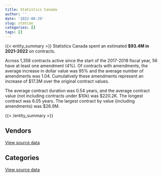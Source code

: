 ```yaml
---
title: Statistics Canada
author: ''
date: '2022-08-29'
slug: statcan
categories: []
tags: []
---
```


<script src="/rmarkdown-libs/htmlwidgets/htmlwidgets.js"></script>
<link href="/rmarkdown-libs/datatables-css/datatables-crosstalk.css" rel="stylesheet" />
<script src="/rmarkdown-libs/datatables-binding/datatables.js"></script>
<script src="/rmarkdown-libs/jquery/jquery-3.6.0.min.js"></script>
<link href="/rmarkdown-libs/dt-core-bootstrap/css/dataTables.bootstrap.min.css" rel="stylesheet" />
<link href="/rmarkdown-libs/dt-core-bootstrap/css/dataTables.bootstrap.extra.css" rel="stylesheet" />
<script src="/rmarkdown-libs/dt-core-bootstrap/js/jquery.dataTables.min.js"></script>
<script src="/rmarkdown-libs/dt-core-bootstrap/js/dataTables.bootstrap.min.js"></script>
<link href="/rmarkdown-libs/crosstalk/css/crosstalk.min.css" rel="stylesheet" />
<script src="/rmarkdown-libs/crosstalk/js/crosstalk.min.js"></script>
<script src="/rmarkdown-libs/htmlwidgets/htmlwidgets.js"></script>
<link href="/rmarkdown-libs/datatables-css/datatables-crosstalk.css" rel="stylesheet" />
<script src="/rmarkdown-libs/datatables-binding/datatables.js"></script>
<script src="/rmarkdown-libs/jquery/jquery-3.6.0.min.js"></script>
<link href="/rmarkdown-libs/dt-core-bootstrap/css/dataTables.bootstrap.min.css" rel="stylesheet" />
<link href="/rmarkdown-libs/dt-core-bootstrap/css/dataTables.bootstrap.extra.css" rel="stylesheet" />
<script src="/rmarkdown-libs/dt-core-bootstrap/js/jquery.dataTables.min.js"></script>
<script src="/rmarkdown-libs/dt-core-bootstrap/js/dataTables.bootstrap.min.js"></script>
<link href="/rmarkdown-libs/crosstalk/css/crosstalk.min.css" rel="stylesheet" />
<script src="/rmarkdown-libs/crosstalk/js/crosstalk.min.js"></script>

{{< entity_summary >}}
Statistics Canada spent an estimated **\$93.4M in 2021-2022** on contracts.

Across 1,358 contracts active since the start of the 2017-2018 fiscal year, 56 have at least one amendment (4%). Of contracts with amendments, the average increase in dollar value was 95% and the average number of amendments was 1.04. Cumulatively these amendments represent an increase of \$17.3M over the original contract values.

The average contract duration was 0.54 years, and the average contract value (not including contracts under \$10k) was \$220.2K. The longest contract was 6.05 years. The largest contract by value (including amendments) was \$26.9M.

{{< /entity_summary >}}

## Vendors

<div id="htmlwidget-1" style="width:100%;height:auto;" class="datatables html-widget"></div>
<script type="application/json" data-for="htmlwidget-1">{"x":{"style":"bootstrap","filter":"none","vertical":false,"data":[["<a href=\"/vendors/action_personnel_of_ottawa_hull/\">ACTION PERSONNEL OF OTTAWA HULL<\/a>","<a href=\"/vendors/advanced_business_interiors/\">ADVANCED BUSINESS INTERIORS<\/a>","<a href=\"/vendors/apparel_trimmings/\">APPAREL TRIMMINGS<\/a>","<a href=\"/vendors/applied_electonics/\">APPLIED ELECTONICS<\/a>","<a href=\"/vendors/asokan_business_interiors/\">ASOKAN BUSINESS INTERIORS<\/a>","<a href=\"/vendors/avi_spl_canada/\">AVI SPL CANADA<\/a>","<a href=\"/vendors/banctec_canada/\">BANCTEC CANADA<\/a>","<a href=\"/vendors/bell_canada/\">BELL CANADA<\/a>","<a href=\"/vendors/calian/\">CALIAN<\/a>","<a href=\"/vendors/canadian_corps_of_commissionaires/\">CANADIAN CORPS OF COMMISSIONAIRES<\/a>","<a href=\"/vendors/canon/\">CANON<\/a>","<a href=\"/vendors/cansel_survey_equipment/\">CANSEL SURVEY EQUIPMENT<\/a>","<a href=\"/vendors/cdw_canada/\">CDW CANADA<\/a>","<a href=\"/vendors/cistel_technology/\">CISTEL TECHNOLOGY<\/a>","<a href=\"/vendors/conexsys/\">CONEXSYS<\/a>","<a href=\"/vendors/conoscenti_technologies/\">CONOSCENTI TECHNOLOGIES<\/a>","<a href=\"/vendors/cossette_communications/\">COSSETTE COMMUNICATIONS<\/a>","<a href=\"/vendors/d_doyle_installations/\">D DOYLE INSTALLATIONS<\/a>","<a href=\"/vendors/dell_computer/\">DELL COMPUTER<\/a>","<a href=\"/vendors/deloitte_and_touche/\">DELOITTE AND TOUCHE<\/a>","<a href=\"/vendors/donna_cona/\">DONNA CONA<\/a>","<a href=\"/vendors/ebsco_canada/\">EBSCO CANADA<\/a>","<a href=\"/vendors/eclipsys_solutions/\">ECLIPSYS SOLUTIONS<\/a>","<a href=\"/vendors/ecole_de_langues_la_cite/\">ECOLE DE LANGUES LA CITE<\/a>","<a href=\"/vendors/elsevier/\">ELSEVIER<\/a>","<a href=\"/vendors/ernst_young/\">ERNST YOUNG<\/a>","<a href=\"/vendors/esri/\">ESRI<\/a>","<a href=\"/vendors/excel_human_resources/\">EXCEL HUMAN RESOURCES<\/a>","<a href=\"/vendors/factiva/\">FACTIVA<\/a>","<a href=\"/vendors/fast_forward_french/\">FAST FORWARD FRENCH<\/a>","<a href=\"/vendors/fast_track_staffing/\">FAST TRACK STAFFING<\/a>","<a href=\"/vendors/feast_interactive/\">FEAST INTERACTIVE<\/a>","<a href=\"/vendors/felix_technology/\">FELIX TECHNOLOGY<\/a>","<a href=\"/vendors/fujitsu/\">FUJITSU<\/a>","<a href=\"/vendors/gartner/\">GARTNER<\/a>","<a href=\"/vendors/general_motors/\">GENERAL MOTORS<\/a>","<a href=\"/vendors/genesis_integration/\">GENESIS INTEGRATION<\/a>","<a href=\"/vendors/gilmore_reproductions/\">GILMORE REPRODUCTIONS<\/a>","<a href=\"/vendors/glasshouse_systems/\">GLASSHOUSE SYSTEMS<\/a>","<a href=\"/vendors/global_upholstery/\">GLOBAL UPHOLSTERY<\/a>","<a href=\"/vendors/grand_toy/\">GRAND TOY<\/a>","<a href=\"/vendors/graybridge_international_consulting/\">GRAYBRIDGE INTERNATIONAL CONSULTING<\/a>","<a href=\"/vendors/hypertec/\">HYPERTEC<\/a>","<a href=\"/vendors/ibm_canada/\">IBM CANADA<\/a>","<a href=\"/vendors/info_tech_research_group/\">INFO TECH RESEARCH GROUP<\/a>","<a href=\"/vendors/insa/\">INSA<\/a>","<a href=\"/vendors/integra_networks/\">INTEGRA NETWORKS<\/a>","<a href=\"/vendors/ipss/\">IPSS<\/a>","<a href=\"/vendors/iron_mountain/\">IRON MOUNTAIN<\/a>","<a href=\"/vendors/john_wiley_sons/\">JOHN WILEY SONS<\/a>","<a href=\"/vendors/konica_minolta_business_solutions/\">KONICA MINOLTA BUSINESS SOLUTIONS<\/a>","<a href=\"/vendors/les_traductions_tessier/\">LES TRADUCTIONS TESSIER<\/a>","<a href=\"/vendors/levitt_safety/\">LEVITT SAFETY<\/a>","<a href=\"/vendors/lionbridge/\">LIONBRIDGE<\/a>","<a href=\"/vendors/macdonald_dettwiler_and_associates/\">MACDONALD DETTWILER AND ASSOCIATES<\/a>","<a href=\"/vendors/microsoft_canada/\">MICROSOFT CANADA<\/a>","<a href=\"/vendors/nations_translation_group/\">NATIONS TRANSLATION GROUP<\/a>","<a href=\"/vendors/nattiq/\">NATTIQ<\/a>","<a href=\"/vendors/nimble_information_strategies/\">NIMBLE INFORMATION STRATEGIES<\/a>","<a href=\"/vendors/nisha_techonologies/\">NISHA TECHONOLOGIES<\/a>","<a href=\"/vendors/nitam_solutions/\">NITAM SOLUTIONS<\/a>","<a href=\"/vendors/northern_micro/\">NORTHERN MICRO<\/a>","<a href=\"/vendors/nova_networks/\">NOVA NETWORKS<\/a>","<a href=\"/vendors/opentext/\">OPENTEXT<\/a>","<a href=\"/vendors/optiv_canada_federal/\">OPTIV CANADA FEDERAL<\/a>","<a href=\"/vendors/oracle_canada/\">ORACLE CANADA<\/a>","<a href=\"/vendors/pitney_bowes/\">PITNEY BOWES<\/a>","<a href=\"/vendors/postmedia_network/\">POSTMEDIA NETWORK<\/a>","<a href=\"/vendors/promaxis/\">PROMAXIS<\/a>","<a href=\"/vendors/proquest/\">PROQUEST<\/a>","<a href=\"/vendors/purespirit_solutions/\">PURESPIRIT SOLUTIONS<\/a>","<a href=\"/vendors/qmr/\">QMR<\/a>","<a href=\"/vendors/raymond_chabot_grant_thornton/\">RAYMOND CHABOT GRANT THORNTON<\/a>","<a href=\"/vendors/ricoh/\">RICOH<\/a>","<a href=\"/vendors/s_p_global_market_intelligence/\">S P GLOBAL MARKET INTELLIGENCE<\/a>","<a href=\"/vendors/sap/\">SAP<\/a>","<a href=\"/vendors/sas_institute/\">SAS INSTITUTE<\/a>","<a href=\"/vendors/shi_canada/\">SHI CANADA<\/a>","<a href=\"/vendors/si_systems/\">SI SYSTEMS<\/a>","<a href=\"/vendors/softchoice/\">SOFTCHOICE<\/a>","<a href=\"/vendors/stoneworks_technologies/\">STONEWORKS TECHNOLOGIES<\/a>","<a href=\"/vendors/supremex/\">SUPREMEX<\/a>","<a href=\"/vendors/teknion/\">TEKNION<\/a>","<a href=\"/vendors/teksystems_canada/\">TEKSYSTEMS CANADA<\/a>","<a href=\"/vendors/telus_canada/\">TELUS CANADA<\/a>","<a href=\"/vendors/tenaquip/\">TENAQUIP<\/a>","<a href=\"/vendors/thales/\">THALES<\/a>","<a href=\"/vendors/the_aim_group/\">THE AIM GROUP<\/a>","<a href=\"/vendors/the_halifax_group/\">THE HALIFAX GROUP<\/a>","<a href=\"/vendors/the_masha_krupp_translation_group/\">THE MASHA KRUPP TRANSLATION GROUP<\/a>","<a href=\"/vendors/the_stevens_company/\">THE STEVENS COMPANY<\/a>","<a href=\"/vendors/totem_offisource/\">TOTEM OFFISOURCE<\/a>","<a href=\"/vendors/tpg_technology_consultants/\">TPG TECHNOLOGY CONSULTANTS<\/a>","<a href=\"/vendors/transcontinental_printing/\">TRANSCONTINENTAL PRINTING<\/a>","<a href=\"/vendors/transpolar_technology/\">TRANSPOLAR TECHNOLOGY<\/a>","<a href=\"/vendors/trm_technologies/\">TRM TECHNOLOGIES<\/a>","<a href=\"/vendors/tundra_technical_solutions/\">TUNDRA TECHNICAL SOLUTIONS<\/a>","<a href=\"/vendors/tyco_integrated_fire_security/\">TYCO INTEGRATED FIRE SECURITY<\/a>","<a href=\"/vendors/ubiqus_canada/\">UBIQUS CANADA<\/a>","<a href=\"/vendors/university_of_ottawa/\">UNIVERSITY OF OTTAWA<\/a>","<a href=\"/vendors/veritaaq_technology_house/\">VERITAAQ TECHNOLOGY HOUSE<\/a>","<a href=\"/vendors/vwr_international/\">VWR INTERNATIONAL<\/a>","<a href=\"/vendors/westbury_national_show_systems/\">WESTBURY NATIONAL SHOW SYSTEMS<\/a>"],[87970.5,139815.94,null,14876.6,null,null,21041.47,null,null,2076591.38,null,23565.79,214086.98,null,305434.3,116784.73,null,null,45697.2,24905.2,24012.5,4720.58,59362.09,121423.76,98246.24,160486.38,61162.55,36535.73,325431.54,null,null,null,null,350338.97,329052.01,null,89081.94,71323.03,null,null,null,null,null,25051.05,96007.97,14065.46,null,7116.55,null,null,343769.87,null,null,null,null,661505.16,null,null,null,41416.99,null,18814.5,19802.69,67585.61,null,6645627.23,115469.91,null,null,null,null,133023.6,null,64025.75,null,34760.29,689257.14,null,null,32544,null,null,158085.67,286043.68,23404.93,null,null,678000,null,null,10559.85,null,null,null,312141.8,null,null,16437.75,null,24950.4,null,null,23751.38],[null,54680.41,null,124642.1,276861.08,null,null,null,null,1994374.57,null,6757.21,10379.05,null,314597.56,153002.77,30633.17,null,null,67389.53,24860,null,146317.82,285714.29,26157.44,null,13561.13,null,369916.8,34440,null,null,null,527671.03,91132.15,null,121396.8,53883.63,9920.11,43224.76,25484.14,null,501720,49705.31,19489.08,201615.75,49494,null,null,null,436668.02,861000,null,1127000,185840.55,1270661.94,926600,null,null,552380.83,12973.98,3796875.14,null,1292198.25,null,4168705.18,29532.45,null,null,null,null,null,null,null,34242.35,384313.94,2960854.99,23545.55,null,35410.86,37205.25,null,109490.39,352432.42,10495.07,11469.45,null,218994,null,971800,null,190093.12,103225.5,null,413087.57,352432.42,null,null,367250,null,null,null,34807.93],[84750,null,283380.27,107714.4,null,null,71300.45,362299.98,null,1946386.8,810210,6056.99,null,82485.48,null,354267.38,null,null,134201.39,1044126.61,124300,81550.97,5824.55,280000,117745.27,11735.05,113741.22,null,null,13605.2,null,786169.25,16145.89,null,647769.65,35613.08,null,337415,26705.98,null,132823.67,232847.8,null,708450.68,44977.99,367938.56,null,1084254.49,null,null,384115.47,null,21188.68,null,222480.12,6565952.15,null,null,15232.31,177379.04,21863.56,3083410.66,null,1524.43,null,6089616.6,64666.79,54795.66,null,3722.78,null,39776.43,null,null,116402.56,56787.4,15637917.61,62486.43,1113615,133781.79,null,61721.98,null,958887.38,null,null,null,105655,24973,null,null,null,99440,16418388.8,300839.61,405797.58,null,null,null,null,null,null,null],[null,null,null,null,72871.49,33781.28,200813.92,null,78811.27,1658284.86,281579.05,8048.29,null,34731.54,null,464135.12,26604483,36468.94,14846.14,134686.48,2314752.28,137037.83,134277.11,549180,122789.46,null,964523.05,null,null,null,81648.44,null,null,null,751252.67,null,null,142304.29,51411.75,null,248366.53,314869.09,188871.03,1050239.41,null,156677.8,null,5683.44,254149.67,9961.4,360887.96,null,null,null,238481.54,7726863.37,null,167923.76,131344.72,90371.75,34015.37,911875.43,8765.03,31871.18,137774.53,6610986.01,79086.15,28251.55,141250,40110.01,468881.06,41444.78,485900,null,109750.94,413654.83,11285855.63,57777.47,null,119191.36,null,23504,null,3035518.92,null,null,13503.02,3683800,null,null,null,null,1999987,null,null,null,2712000,null,null,null,999562.93,21724.79,null]],"container":"<table class=\"table table-striped table-hover row-border order-column display\">\n  <thead>\n    <tr>\n      <th>Vendor<\/th>\n      <th>2018-2019<\/th>\n      <th>2019-2020<\/th>\n      <th>2020-2021<\/th>\n      <th>2021-2022<\/th>\n    <\/tr>\n  <\/thead>\n<\/table>","options":{"order":[[4,"desc"]],"pageLength":10,"autoWidth":true,"columnDefs":[{"targets":1,"render":"function(data, type, row, meta) {\n    return type !== 'display' ? data : DTWidget.formatCurrency(data, \"$\", 2, 3, \",\", \".\", true, null);\n  }"},{"targets":2,"render":"function(data, type, row, meta) {\n    return type !== 'display' ? data : DTWidget.formatCurrency(data, \"$\", 2, 3, \",\", \".\", true, null);\n  }"},{"targets":3,"render":"function(data, type, row, meta) {\n    return type !== 'display' ? data : DTWidget.formatCurrency(data, \"$\", 2, 3, \",\", \".\", true, null);\n  }"},{"targets":4,"render":"function(data, type, row, meta) {\n    return type !== 'display' ? data : DTWidget.formatCurrency(data, \"$\", 2, 3, \",\", \".\", true, null);\n  }"},{"width":"16%","targets":[1,2,3,4]},{"className":"dt-right","targets":[1,2,3,4]}],"orderClasses":false}},"evals":["options.columnDefs.0.render","options.columnDefs.1.render","options.columnDefs.2.render","options.columnDefs.3.render"],"jsHooks":[]}</script>
<p class="text-right">
<a href="https://github.com/GoC-Spending/contracts-data/tree/main/data/out/departments/statcan/summary_by_fiscal_year_by_vendor.csv" class="source-data-link btn btn-link">View source data</a>
</p>

## Categories

<div id="htmlwidget-2" style="width:100%;height:auto;" class="datatables html-widget"></div>
<script type="application/json" data-for="htmlwidget-2">{"x":{"style":"bootstrap","filter":"none","vertical":false,"data":[["<a href=\"/categories/facilities_and_construction/\">Facilities and construction<\/a>","<a href=\"/categories/office_management/\">Office management<\/a>","<a href=\"/categories/professional_services/\">Professional services<\/a>","<a href=\"/categories/information_technology/\">Information technology<\/a>","<a href=\"/categories/medical/\">Medical<\/a>","<a href=\"/categories/transportation_and_logistics/\">Transportation and logistics<\/a>","<a href=\"/categories/industrial_products_and_services/\">Industrial products and services<\/a>","<a href=\"/categories/travel/\">Travel<\/a>","<a href=\"/categories/security_and_protection/\">Security and protection<\/a>","<a href=\"/categories/human_capital/\">Human capital<\/a>"],[68394.75,1693380.12,2571135.01,12004862.64,178482.5,320083.59,301910.94,null,2076591.38,3695823.97],[39820.84,2045509.86,10017950.34,18753027.54,373029,173664.35,372395.97,null,1994374.57,2583365.51],[3033121.73,20383728.72,5503072.51,36057430.87,340737.98,35613.08,544113.87,null,1921385.39,3138754.94],[4413954.16,1936691.26,35835587.13,41589649.83,1548096.9,266028.03,344798.4,217987.8,1590688.42,5673462.66]],"container":"<table class=\"table table-striped table-hover row-border order-column display\">\n  <thead>\n    <tr>\n      <th>Category<\/th>\n      <th>2018-2019<\/th>\n      <th>2019-2020<\/th>\n      <th>2020-2021<\/th>\n      <th>2021-2022<\/th>\n    <\/tr>\n  <\/thead>\n<\/table>","options":{"order":[[4,"desc"]],"dom":"t","pageLength":30,"autoWidth":true,"columnDefs":[{"targets":1,"render":"function(data, type, row, meta) {\n    return type !== 'display' ? data : DTWidget.formatCurrency(data, \"$\", 2, 3, \",\", \".\", true, null);\n  }"},{"targets":2,"render":"function(data, type, row, meta) {\n    return type !== 'display' ? data : DTWidget.formatCurrency(data, \"$\", 2, 3, \",\", \".\", true, null);\n  }"},{"targets":3,"render":"function(data, type, row, meta) {\n    return type !== 'display' ? data : DTWidget.formatCurrency(data, \"$\", 2, 3, \",\", \".\", true, null);\n  }"},{"targets":4,"render":"function(data, type, row, meta) {\n    return type !== 'display' ? data : DTWidget.formatCurrency(data, \"$\", 2, 3, \",\", \".\", true, null);\n  }"},{"width":"16%","targets":[1,2,3,4]},{"className":"dt-right","targets":[1,2,3,4]}],"orderClasses":false,"lengthMenu":[10,25,30,50,100]}},"evals":["options.columnDefs.0.render","options.columnDefs.1.render","options.columnDefs.2.render","options.columnDefs.3.render"],"jsHooks":[]}</script>
<p class="text-right">
<a href="https://github.com/GoC-Spending/contracts-data/tree/main/data/out/departments/statcan/summary_by_fiscal_year_by_category.csv" class="source-data-link btn btn-link">View source data</a>
</p>
